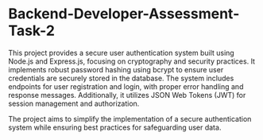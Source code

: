 # Backend-Developer-Assessment-Task-2
This project provides a secure user authentication system built using Node.js and Express.js, focusing on cryptography and security practices. It implements robust password hashing using bcrypt to ensure user credentials are securely stored in the database. The system includes endpoints for user registration and login, with proper error handling and response messages. Additionally, it utilizes JSON Web Tokens (JWT) for session management and authorization.

The project aims to simplify the implementation of a secure authentication system while ensuring best practices for safeguarding user data.
